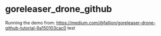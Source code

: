# goreleaser_drone_github

Running the demo from: 
https://medium.com/@fallion/goreleaser-drone-github-tutorial-9a150103cac0
test 
